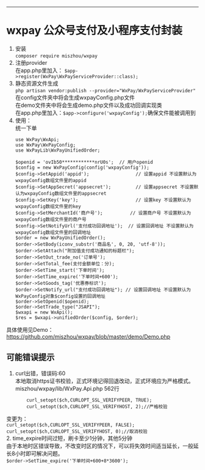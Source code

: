 ﻿***
# wxpay 公众号支付及小程序支付封装  
1. 安装  
	`composer require miszhou/wxpay`
2. 注册provider  
在app.php里加入： `$app->register(WxPay\WxPayServiceProvider::class);`  
3. 静态资源文件生成  
	`php artisan vendor:publish --provider="WxPay/WxPayServiceProvider"`  
   在config文件夹中将会生成wxpayConfig.php文件  
   在demo文件夹中将会生成demo.php文件以及成功回调实现类  
   在app.php里加入：`$app->configure('wxpayConfig');`确保文件能被调用到  
4. 使用：  
	统一下单  
	```
	use WxPay\WxApi;
	use WxPay\WxPayConfig;
	use WxPayLib\WxPayUnifiedOrder;

	$openid = 'ovIb50************nrU0s';  // 用户openid
	$config = new WxPayConfig(config('wxpayConfig'));
	$config->SetAppid('appid');					// 设置appid 不设置默认为wxpayConfig数组文件里的appid
	$config->SetAppSecret('appsecret'); 		// 设置appsecret 不设置默认为wxpayConfig数组文件里的appsecret
	$config->SetKey('key'); 					// 设置key 不设置默认为wxpayConfig数组文件里的key
	$config->SetMerchantId('商户号'); 			// 设置商户号 不设置默认为wxpayConfig数组文件里的商户号
	$config->SetNotifyUrl('支付成功回调地址'); 	// 设置回调地址 不设置默认为wxpayConfig数组文件里的回调地址
	$order = new WxPayUnifiedOrder();
	$order->SetBody(iconv_substr('商品名', 0, 20, 'utf-8'));
	$order->SetAttach("附加值支付成功通知的标题栏");
	$order->SetOut_trade_no('订单号');
	$order->SetTotal_fee(支付金额单位：分);
	$order->SetTime_start('下单时间');
	$order->SetTime_expire('下单时间+600');
	$order->SetGoods_tag('优惠券标识');
	$order->SetNotify_url("支付成功回调地址"); // 设置回调地址 不设置默认为WxPayConfig对象$config设置的回调地址
	$order->SetOpenid($openid);
	$order->SetTrade_type("JSAPI");
	$wxapi = new WxApi();
	$res = $wxapi->unifiedOrder($config, $order);
    ```
具体使用见Demo：https://github.com/miszhou/wxpay/blob/master/demo/Demo.php  
## 可能错误提示
1. curl出错，错误码:60  
  本地取消https证书校验，正式环境记得回退改动，正式环境应为严格模式。  
  miszhou/wxpay/lib/WxPay.Api.php 562行  
	```
		curl_setopt($ch,CURLOPT_SSL_VERIFYPEER, TRUE);
		curl_setopt($ch,CURLOPT_SSL_VERIFYHOST, 2);//严格校验
	```  
  变更为：  
	```
		curl_setopt($ch,CURLOPT_SSL_VERIFYPEER, FALSE);
		curl_setopt($ch,CURLOPT_SSL_VERIFYHOST, 0);//取消校验
	```  
2. time_expire时间过短，刷卡至少1分钟，其他5分钟  
  由于本地时区错误导致，不改变时区的情况下，可以将失效时间适当延长，一般延长8小时即可解决问题。  
  `$order->SetTime_expire('下单时间+600+8*3600');`